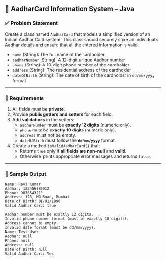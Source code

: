 ## 🔹 AadharCard Information System – Java

### ✅ Problem Statement

Create a class named `AadharCard` that models a simplified version of an Indian Aadhar Card system. This class should securely store an individual’s Aadhar details and ensure that all the entered information is valid.

- `name` (String): The full name of the cardholder
- `aadharNumber` (String): A 12-digit unique Aadhar number
- `phone` (String): A 10-digit phone number of the cardholder
- `address` (String): The residential address of the cardholder
- `dateOfBirth` (String): The date of birth of the cardholder in `dd/mm/yyyy` format

---

### 🎯 Requirements

1. All fields must be **private**.
2. Provide **public getters and setters** for each field.
3. Add **validations** in the setters:
   - `aadharNumber` must be **exactly 12 digits** (numeric only).
   - `phone` must be **exactly 10 digits** (numeric only).
   - `address` must not be empty.
   - `dateOfBirth` must follow the **`dd/mm/yyyy`** format.
4. Create a method `isValidAadharCard()` that:
   - Returns `true` only if **all fields are non-null** and **valid**.
   - Otherwise, prints appropriate error messages and returns `false`.

---

### 🧠 Sample Output
```aiignore
Name: Ravi Kumar
Aadhar: 123456789012
Phone: 9876543210
Address: 123, MG Road, Mumbai
Date of Birth: 01/01/1990
Valid Aadhar Card: true

Aadhar number must be exactly 12 digits.
Invalid phone number format (must be exactly 10 digits).
Address cannot be empty.
Invalid date format (must be dd/mm/yyyy).
Name: Test User
Aadhar: null
Phone: null
Address: null
Date of Birth: null
Valid Aadhar Card: Yes

```

